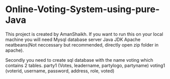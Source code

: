 # Online-Voting-System-using-pure-Java
This project is created by AmanShaikh.
If you want to run this on your local machine you will need
  Mysql database server
  Java JDK
  Apache neatbeans(Not neccessary but recommended, directly open zip folder in apache).

Secondly you need to create sql database with the name voting which contains 2 tables.
  party1 (Votes, leadername, partylogo, partyname)
  voting1 (voterid, username, password, address, role, voted)
